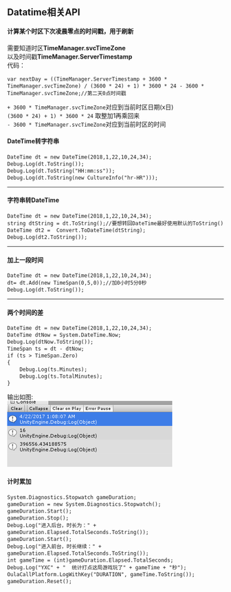 ## Datatime相关API   ##
####  计算某个时区下次凌晨零点的时间戳，用于刷新 ####
需要知道时区**TimeManager.svcTimeZone**  
以及时间戳**TimeManager.ServerTimestamp**  
代码：  

	var nextDay = ((TimeManager.ServerTimestamp + 3600 * TimeManager.svcTimeZone) / (3600 * 24) + 1) * 3600 * 24 - 3600 * TimeManager.svcTimeZone;//第二天0点时间戳  
  
`+ 3600 * TimeManager.svcTimeZone`对应到当前时区日期(x日)  
`(3600 * 24) + 1) * 3600 * 24` 取整加1再乘回来  
`- 3600 * TimeManager.svcTimeZone`对应到当前时区的时间

####  DateTime转字符串 ####

    DateTime dt = new DateTime(2018,1,22,10,24,34);
    Debug.Log(dt.ToString());
    Debug.Log(dt.ToString("HH:mm:ss"));
    Debug.Log(dt.ToString(new CultureInfo("hr-HR")));  

---
#### 字符串转DateTime ####

    DateTime dt = new DateTime(2018,1,22,10,24,34);
    string dtString = dt.ToString();//要想转回DateTime最好使用默认的ToString()
    DateTime dt2 =  Convert.ToDateTime(dtString);
    Debug.Log(dt2.ToString());

---
#### 加上一段时间 ####
    DateTime dt = new DateTime(2018,1,22,10,24,34);
    dt= dt.Add(new TimeSpan(0,5,0));//加0小时5分0秒
    Debug.Log(dt.ToString());

---
#### 两个时间的差 ####
    DateTime dt = new DateTime(2018,1,22,10,24,34);
    DateTime dtNow = System.DateTime.Now;
    Debug.Log(dtNow.ToString());
    TimeSpan ts = dt - dtNow;
    if (ts > TimeSpan.Zero)
    {
        Debug.Log(ts.Minutes);
        Debug.Log(ts.TotalMinutes);
    }
输出如图:  
![](picture/pic1.png)

#### 计时累加
	System.Diagnostics.Stopwatch gameDuration;
	gameDuration = new System.Diagnostics.Stopwatch();
	gameDuration.Start();
	gameDuration.Stop();
	Debug.Log("进入后台，时长为：" + gameDuration.Elapsed.TotalSeconds.ToString());
	gameDuration.Start();
	Debug.Log("进入前台，时长继续：" + gameDuration.Elapsed.TotalSeconds.ToString());
	int gameTime = (int)gameDuration.Elapsed.TotalSeconds;
	Debug.Log("YXC" + "  统计打点这局游戏玩了" + gameTime + "秒");
	OulaCallPlatform.LogWithKey("DURATION", gameTime.ToString());
	gameDuration.Reset();